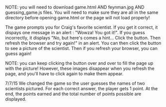 NOTE: you will need to download game.html AND feynman.jpg AND guessing_game.js files. You will need to make sure they are all in the same directory before opening game.html or the page will not load properly!

The game prompts you for Craig's favorite scientist.  If you get it correct, it dispays one message in an alert :  "Wowza! You got it!".  If you guess incorrectly, it displays "No, but here's comes a hint... Click the button. Then refresh the browser and try again!" in an alert.   You can then click the button to see a picture of the scientist. Then if you refresh your browser, you can guess again!

NOTE: you can keep clicking the button over and over to fill the page up with the picture!  However, these images disappear when you refresh the page, and you'll have to click again to make them appear.

7/7/15
We changed the game so the user guesses the names of two scientists pictured.  For each correct answer, the player gets 1 point.  At the end, the points earned and the total number of points possible are displayed.

